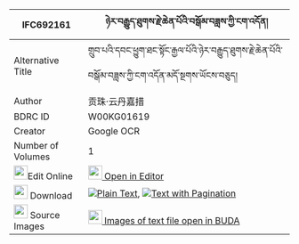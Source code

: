|IFC692161|ཉེར་བརྒྱུད་ཐུགས་རྗེ་ཆེན་པོའི་བསྒོམ་བཟླས་ཀྱི་ངག་འདོན། 
| --- | --- 
|Alternative Title |གྲུབ་པའི་དབང་ཕྱུག་ཐང་སྟོང་རྒྱལ་པོའི་ཉེར་བརྒྱུད་ཐུགས་རྗེ་ཆེན་པོའི་བསྒོམ་བཟླས་ཀྱི་ངག་འདོན་མདོ་སྔགས་ཡོངས་བཅུད།
|Author| 贡珠·云丹嘉措
|BDRC ID | W00KG01619
|Creator | Google OCR
|Number of Volumes| 1
|<img width="25" src="https://img.icons8.com/color/25/000000/edit-property.png">Edit Online| [<img width="25" src="https://avatars.githubusercontent.com/u/45091458?s=200&v=4"> Open in Editor](http://editor.openpecha.org/IFC692161)
|<img width="25" src="https://img.icons8.com/fluent/48/000000/download-2.png"/>  Download | [![](https://img.icons8.com/color/20/000000/txt.png)Plain Text](https://github.com/Openpecha/IFC692161/releases/download/v1/nyer_gyu_tukje_chenpo_i_gom_de_plain_IFC692161.zip), [![](https://img.icons8.com/color/20/000000/txt.png)Text with Pagination](https://github.com/Openpecha/IFC692161/releases/download/v1/nyer_gyu_tukje_chenpo_i_gom_de_pages_IFC692161.zip)
|<img width="25" src="https://img.icons8.com/plasticine/100/000000/pictures-folder.png"/>  Source Images | [<img width="25" src="https://library.bdrc.io/icons/BUDA-small.svg"> Images of text file open in BUDA](https://library.bdrc.io/show/bdr:W00KG01619)